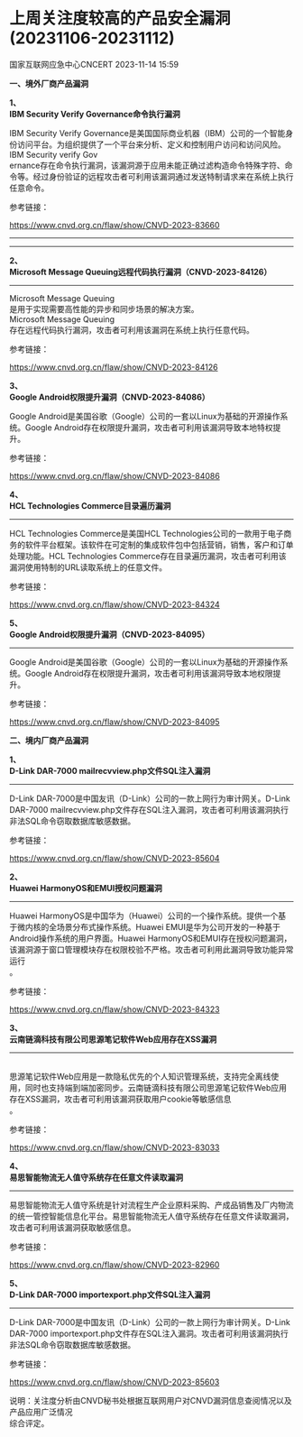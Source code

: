 #  上周关注度较高的产品安全漏洞(20231106-20231112)   
 国家互联网应急中心CNCERT   2023-11-14 15:59  
  
**一、境外厂商产品漏洞**  
  
**1、**  
**IBM Security Verify Governance命令执行漏洞**  
  
  
IBM Security Verify Governance是美国国际商业机器（IBM）公司的一个智能身份访问平台。为组织提供了一个平台来分析、定义和控制用户访问和访问风险。IBM Security verify
Gov  
ernance存在命令执行漏洞，该漏洞源于应用未能正确过滤构造命令特殊字符、命令等。经过身份验证的远程攻击者可利用该漏洞通过发送特制请求来在系统上执行任意命令。  
  
参考链接：  
  
https://www.cnvd.org.cn/flaw/show/CNVD-2023-83660  
  
****  
****  
**2、**  
**Microsoft Message Queuing远程代码执行漏洞（CNVD-2023-84126）**  
****  
  
Microsoft Message Queuing  
是用于实现需要高性能的异步和同步场景的解决方案。  
Microsoft Message Queuing  
存在远程代码执行漏洞，攻击者可利用该漏洞在系统上执行任意代码。  
  
参考链接：  
  
https://www.cnvd.org.cn/flaw/show/CNVD-2023-84126  
  
**3、**  
**Google Android权限提升漏洞（CNVD-2023-84086）**  
  
Google Android是美国谷歌（Google）公司的一套以Linux为基础的开源操作系统。Google Android存在权限提升漏洞，攻击者可利用该漏洞导致本地特权提升。  
  
参考链接：  
  
https://www.cnvd.org.cn/flaw/show/CNVD-2023-84086  
  
**4、**  
**HCL Technologies Commerce目录遍历漏洞**  
****  
  
  
HCL Technologies Commerce是美国HCL Technologies公司的一款用于电子商务的软件平台框架。该软件在可定制的集成软件包中包括营销，销售，客户和订单处理功能。HCL Technologies Commerce存在目录遍历漏洞，攻击者可利用该漏洞使用特制的URL读取系统上的任意文件。  
  
参考链接：  
  
https://www.cnvd.org.cn/flaw/show/CNVD-2023-84324  
  
**5、**  
**Google Android权限提升漏洞（CNVD-2023-84095）**  
****  
  
Google Android是美国谷歌（Google）公司的一套以Linux为基础的开源操作系统。Google Android存在权限提升漏洞，攻击者可利用该漏洞导致本地权限提升。  
  
参考链接：  
  
  
https://www.cnvd.org.cn/flaw/show/CNVD-2023-84095  
  
**二、境内厂商产品漏洞**  
  
**1、**  
**D-Link DAR-7000 mailrecvview.php文件SQL注入漏洞**  
****  
  
D-Link DAR-7000是中国友讯（D-Link）公司的一款上网行为审计网关。D-Link DAR-7000
mailrecvview.php文件存在SQL注入漏洞，攻击者可利用该漏洞执行非法SQL命令窃取数据库敏感数据。  
  
参考链接：  
  
https://www.cnvd.org.cn/flaw/show/CNVD-2023-85604  
  
**2、**  
**Huawei HarmonyOS和EMUI授权问题漏洞**  
****  
  
  
Huawei HarmonyOS是中国华为（Huawei）公司的一个操作系统。提供一个基于微内核的全场景分布式操作系统。Huawei EMUI是华为公司开发的一种基于Android操作系统的用户界面。Huawei HarmonyOS和EMUI存在授权问题漏洞，该漏洞源于窗口管理模块存在权限校验不严格。攻击者可利用此漏洞导致功能异常运行  
。  
  
参考链接：  
  
https://www.cnvd.org.cn/flaw/show/CNVD-2023-84323  
  
**3、**  
**云南链滴科技有限公司思源笔记软件Web应用存在XSS漏洞**  
****  
         
思源笔记软件Web应用是一款隐私优先的个人知识管理系统，支持完全离线使用，同时也支持端到端加密同步。云南链滴科技有限公司思源笔记软件Web应用存在XSS漏洞，攻击者可利用该漏洞获取用户cookie等敏感信息  
。  
  
参考链接：  
  
https://www.cnvd.org.cn/flaw/show/CNVD-2023-83033  
  
**4、**  
**易思智能物流无人值守系统存在任意文件读取漏洞**  
****  
  
  
易思智能物流无人值守系统是针对流程生产企业原料采购、产成品销售及厂内物流的统一管控智能信息化平台。易思智能物流无人值守系统存在任意文件读取漏洞，攻击者可利用该漏洞获取敏感信息。  
  
参考链接：  
  
https://www.cnvd.org.cn/flaw/show/CNVD-2023-82960  
  
**5、**  
**D-Link DAR-7000 importexport.php文件SQL注入漏洞**  
****  
  
  
D-Link DAR-7000是中国友讯（D-Link）公司的一款上网行为审计网关。D-Link DAR-7000
importexport.php文件存在SQL注入漏洞。攻击者可利用该漏洞执行非法SQL命令窃取数据库敏感数据。  
  
参考链接：  
  
https://www.cnvd.org.cn/flaw/show/CNVD-2023-85603  
  
  
说明：关注度分析由CNVD秘书处根据互联网用户对CNVD漏洞信息查阅情况以及产品应用广泛情况  
综合评定。  
  
